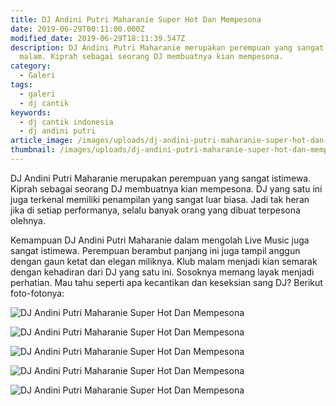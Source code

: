 ```yaml
---
title: DJ Andini Putri Maharanie Super Hot Dan Mempesona
date: 2019-06-29T00:11:00.000Z
modified_date: 2019-06-29T18:11:39.547Z
description: DJ Andini Putri Maharanie merupakan perempuan yang sangat istimewa dalam dunia
  malam. Kiprah sebagai seorang DJ membuatnya kian mempesona.
category:
  - Galeri
tags:
  - galeri
  - dj cantik
keywords:
  - dj cantik indonesia
  - dj andini putri
article_image: /images/uploads/dj-andini-putri-maharanie-super-hot-dan-mempesona-3.jpg
thumbnail: /images/uploads/dj-andini-putri-maharanie-super-hot-dan-mempesona-3-002.jpg
---
```

DJ Andini Putri Maharanie merupakan perempuan yang sangat istimewa. Kiprah sebagai seorang DJ membuatnya kian mempesona. DJ yang satu ini juga terkenal memiliki penampilan yang sangat luar biasa. Jadi tak heran jika di setiap performanya, selalu banyak orang yang dibuat terpesona olehnya.

Kemampuan DJ Andini Putri Maharanie dalam mengolah Live Music juga sangat istimewa. Perempuan berambut panjang ini juga tampil anggun dengan gaun ketat dan elegan miliknya. Klub malam menjadi kian semarak dengan kehadiran dari DJ yang satu ini. Sosoknya memang layak menjadi perhatian. Mau tahu seperti apa kecantikan dan keseksian sang DJ? Berikut foto-fotonya:

![DJ Andini Putri Maharanie Super Hot Dan Mempesona](https://res.cloudinary.com/kodai/image/upload/v1566038286/dm/dj/dj-andini-putri-maharanie-super-hot-dan-mempesona-3.jpg)

![DJ Andini Putri Maharanie Super Hot Dan Mempesona](https://res.cloudinary.com/kodai/image/upload/v1566038286/dm/dj/dj-andini-putri-maharanie-super-hot-dan-mempesona-5.jpg)

![DJ Andini Putri Maharanie Super Hot Dan Mempesona](https://res.cloudinary.com/kodai/image/upload/v1566038286/dm/dj/dj-andini-putri-maharanie-super-hot-dan-mempesona-4.jpg)

![DJ Andini Putri Maharanie Super Hot Dan Mempesona](https://res.cloudinary.com/kodai/image/upload/v1566038286/dm/dj/dj-andini-putri-maharanie-super-hot-dan-mempesona-1.jpg)

![DJ Andini Putri Maharanie Super Hot Dan Mempesona](https://res.cloudinary.com/kodai/image/upload/v1566038286/dm/dj/dj-andini-putri-maharanie-super-hot-dan-mempesona-2.jpg)
